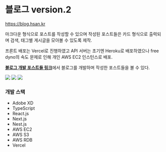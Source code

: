 # 블로그 version.2

https://blog.hsan.kr

마크다운 형식으로 포스트를 작성할 수 있으며 작성된 포스트들은 카드 형식으로 출력되며 검색, 태그별 게시글을 모아볼 수 있도록 제작.

프론트 배포는 Vercel로 진행하였고 API 서버는 초기엔 Heroku로 배포하였으나 free dyno의 속도 문제로 인해 개인 AWS EC2 인스턴스로 배포.

[**블로그 개발 포스트들 링크**](https://blog.hsan.kr/search?search=%EB%B8%94%EB%A1%9C%EA%B7%B8%EB%A7%8C%EB%93%A4%EA%B8%B0)에서 블로그를 개발하며 작성한 포스트들을 볼 수 있다.


![](https://images.velog.io/images/anjoy/post/13a97567-8861-498b-9b01-e2ead443b713/image.png)
![](https://images.velog.io/images/anjoy/post/2c0933f1-8445-4dbe-8067-9696afb27ac4/image.png)
![](https://images.velog.io/images/anjoy/post/d459480e-341b-4663-9ce9-43fb1039a03a/image.png)

### 개발 스택

- Adobe XD
- TypeScript
- React.js
- Next.js
- Nest.js
- AWS EC2
- AWS S3
- AWS RDB
- Vercel
